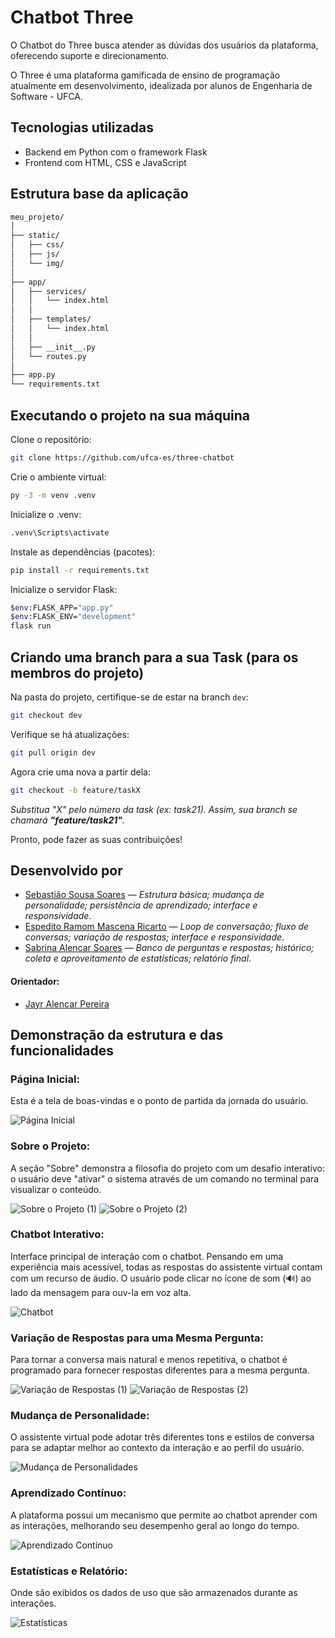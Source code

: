 # Chatbot Three

O Chatbot do Three busca atender as dúvidas dos usuários da plataforma, oferecendo suporte e direcionamento.

O Three é uma plataforma gamificada de ensino de programação atualmente em desenvolvimento, idealizada por alunos de Engenharia de Software - UFCA.

## Tecnologias utilizadas
- Backend em Python com o framework Flask
- Frontend com HTML, CSS e JavaScript

## Estrutura base da aplicação
```bash
meu_projeto/
│
├── static/
│   ├── css/
│   ├── js/
│   └── img/
│
├── app/
│   ├── services/
│   │   └── index.html
│   │
│   ├── templates/
│   │   └── index.html
│   │
│   ├── __init__.py
│   └── routes.py
│
├── app.py
└── requirements.txt
```

## Executando o projeto na sua máquina

Clone o repositório:
```bash
git clone https://github.com/ufca-es/three-chatbot
```

Crie o ambiente virtual:
```bash
py -3 -m venv .venv
```

Inicialize o .venv:
```bash
.venv\Scripts\activate
```

Instale as dependências (pacotes):
```bash
pip install -r requirements.txt
```

Inicialize o servidor Flask:
```bash
$env:FLASK_APP="app.py"
$env:FLASK_ENV="development"
flask run
```

## Criando uma branch para a sua Task (para os membros do projeto)

Na pasta do projeto, certifique-se de estar na branch `dev`:
```bash
git checkout dev
```

Verifique se há atualizações:
```bash
git pull origin dev
```

Agora crie uma nova a partir dela:
```bash
git checkout -b feature/taskX
```

_Substitua "X" pelo número da task (ex: task21). Assim, sua branch se chamará **"feature/task21"**._

Pronto, pode fazer as suas contribuições!

## Desenvolvido por
- [Sebastião Sousa Soares](https://github.com/SebastiaoSoares) — _Estrutura básica; mudança de personalidade; persistência de aprendizado; interface e responsividade_.
- [Espedito Ramom Mascena Ricarto](https://github.com/RamomRicarto) — _Loop de conversação; fluxo de conversas; variação de respostas; interface e responsividade_.
- [Sabrina Alencar Soares](https://github.com/sabrinaalencaar) — _Banco de perguntas e respostas; histórico; coleta e aproveitamento de estatísticas; relatório final_.

#### Orientador:
- [Jayr Alencar Pereira](https://github.com/jayralencar)

## Demonstração da estrutura e das funcionalidades
### Página Inicial:
Esta é a tela de boas-vindas e o ponto de partida da jornada do usuário.

![Página Inicial](./app/static/img/readme/pag-inicial.png)

### Sobre o Projeto:
A seção "Sobre" demonstra a filosofia do projeto com um desafio interativo: o usuário deve "ativar" o sistema através de um comando no terminal para visualizar o conteúdo.

![Sobre o Projeto (1)](./app/static/img/readme/sobre-1.png)
![Sobre o Projeto (2)](./app/static/img/readme/sobre-2.png)

### Chatbot Interativo:
Interface principal de interação com o chatbot. Pensando em uma experiência mais acessível, todas as respostas do assistente virtual contam com um recurso de áudio. O usuário pode clicar no ícone de som (🔊) ao lado da mensagem para ouv-la em voz alta.

![Chatbot](./app/static/img/readme/chat.png)

### Variação de Respostas para uma Mesma Pergunta:
Para tornar a conversa mais natural e menos repetitiva, o chatbot é programado para fornecer respostas diferentes para a mesma pergunta.

![Variação de Respostas (1)](./app/static/img/readme/respostas-1.png)
![Variação de Respostas (2)](./app/static/img/readme/respostas-2.png)

### Mudança de Personalidade:
O assistente virtual pode adotar três diferentes tons e estilos de conversa para se adaptar melhor ao contexto da interação e ao perfil do usuário.

![Mudança de Personalidades](./app/static/img/readme/personalidades.png)

### Aprendizado Contínuo:
A plataforma possui um mecanismo que permite ao chatbot aprender com as interações, melhorando seu desempenho geral ao longo do tempo.

![Aprendizado Contínuo](./app/static/img/readme/aprendizado.png)

### Estatísticas e Relatório:
Onde são exibidos os dados de uso que são armazenados durante as interações.

![Estatísticas](./app/static/img/readme/estatisticas.png) 
